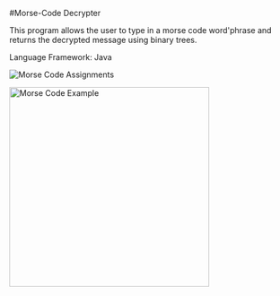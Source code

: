 #Morse-Code Decrypter

This program allows the user to type in a morse code word'phrase and returns the decrypted message using binary trees.

Language Framework: Java

![Morse Code Assignments](https://github.com/user-attachments/assets/53d10264-8dce-4d19-8356-69526c18170c)

<img width="356" alt="Morse Code Example" src="https://github.com/user-attachments/assets/cd067aae-42bf-4fc1-9082-21e9b8283627">

